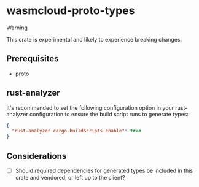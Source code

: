 # wasmcloud-proto-types

> [!WARNING]
> This crate is experimental and likely to experience breaking changes.

## Prerequisites

- proto

## rust-analyzer

It's recommended to set the following configuration option in your rust-analyzer configuration to ensure the build script runs to generate types:

```json
{
  "rust-analyzer.cargo.buildScripts.enable": true
}
```

## Considerations

- [ ] Should required dependencies for generated types be included in this crate and vendored, or left up to the client?
